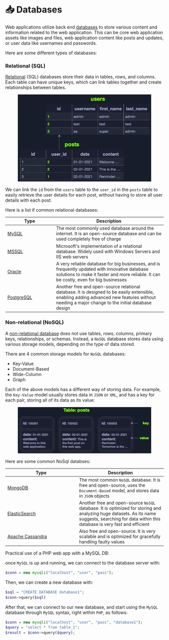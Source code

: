 # 📥 Databases

Web applications utilize back end [databases](https://en.wikipedia.org/wiki/Database) to store various content and information related to the web application. This can be core web application assets like images and files, web application content like posts and updates, or user data like usernames and passwords.

Here are some different types of databases:

### Relational (SQL)

[Relational](https://en.wikipedia.org/wiki/Relational\_database) (SQL) databases store their data in tables, rows, and columns. Each table can have unique keys, which can link tables together and create relationships between tables.

<figure><img src="../../../../.gitbook/assets/image (6) (1) (1) (1).png" alt=""><figcaption></figcaption></figure>

We can link the `id` from the `users` table to the `user_id` in the `posts` table to easily retrieve the user details for each post, without having to store all user details with each post.

Here is a list if common relational databases:

<table><thead><tr><th width="141">Type</th><th>Description</th></tr></thead><tbody><tr><td><a href="https://en.wikipedia.org/wiki/MySQL">MySQL</a></td><td>The most commonly used database around the internet. It is an open-source database and can be used completely free of charge</td></tr><tr><td><a href="https://en.wikipedia.org/wiki/Microsoft_SQL_Server">MSSQL</a></td><td>Microsoft's implementation of a relational database. Widely used with Windows Servers and IIS web servers</td></tr><tr><td><a href="https://en.wikipedia.org/wiki/Oracle_Database">Oracle</a></td><td>A very reliable database for big businesses, and is frequently updated with innovative database solutions to make it faster and more reliable. It can be costly, even for big businesses</td></tr><tr><td><a href="https://en.wikipedia.org/wiki/PostgreSQL">PostgreSQL</a></td><td>Another free and open-source relational database. It is designed to be easily extensible, enabling adding advanced new features without needing a major change to the initial database design</td></tr></tbody></table>

### Non-relational (NoSQL)

A [non-relational database](https://en.wikipedia.org/wiki/NoSQL) does not use tables, rows, columns, primary keys, relationships, or schemas. Instead, a `NoSQL` database stores data using various storage models, depending on the type of data stored.

There are 4 common storage models for `NoSQL` databases:

* Key-Value
* Document-Based
* Wide-Column
* Graph

Each of the above models has a different way of storing data. For example, the `Key-Value` model usually stores data in `JSON` or `XML`, and has a key for each pair, storing all of its data as its value:

<figure><img src="../../../../.gitbook/assets/image (7) (1) (1) (1).png" alt=""><figcaption></figcaption></figure>

Here are some common NoSql databses:

<table><thead><tr><th width="214">Type</th><th>Description</th></tr></thead><tbody><tr><td><a href="https://en.wikipedia.org/wiki/MongoDB">MongoDB</a></td><td>The most common <code>NoSQL</code> database. It is free and open-source, uses the <code>Document-Based</code> model, and stores data in <code>JSON</code> objects</td></tr><tr><td><a href="https://en.wikipedia.org/wiki/Elasticsearch">ElasticSearch</a></td><td>Another free and open-source <code>NoSQL</code> database. It is optimized for storing and analyzing huge datasets. As its name suggests, searching for data within this database is very fast and efficient</td></tr><tr><td><a href="https://en.wikipedia.org/wiki/Apache_Cassandra">Apache Cassandra</a></td><td>Also free and open-source. It is very scalable and is optimized for gracefully handling faulty values</td></tr></tbody></table>

Practical use of a PHP web app with a MySQL DB:

once `MySQL` is up and running, we can connect to the database server with:

```php
$conn = new mysqli("localhost", "user", "pass");
```

Then, we can create a new database with:

```php
$sql = "CREATE DATABASE database1";
$conn->query($sql)
```

After that, we can connect to our new database, and start using the `MySQL` database through `MySQL` syntax, right within `PHP`, as follows:

```php
$conn = new mysqli("localhost", "user", "pass", "database1");
$query = "select * from table_1";
$result = $conn->query($query);
```
